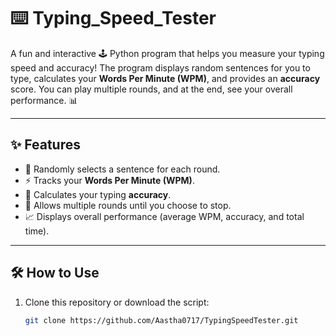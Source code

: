 # ⌨️ Typing_Speed_Tester

A fun and interactive 🕹️ Python program that helps you measure your typing speed and accuracy! The program displays random sentences for you to type, calculates your **Words Per Minute (WPM)**, and provides an **accuracy** score. You can play multiple rounds, and at the end, see your overall performance. 📊

---

## ✨ Features
- 📝 Randomly selects a sentence for each round.  
- ⚡ Tracks your **Words Per Minute (WPM)**.  
- 🎯 Calculates your typing **accuracy**.  
- 🔁 Allows multiple rounds until you choose to stop.  
- 📈 Displays overall performance (average WPM, accuracy, and total time).

---

## 🛠️ How to Use

1. Clone this repository or download the script:
   ```bash
   git clone https://github.com/Aastha0717/TypingSpeedTester.git
